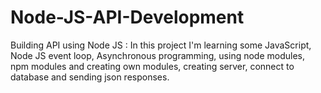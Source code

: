 
# Node-JS-API-Development
Building API using Node JS : In this project I'm learning some JavaScript, Node JS event loop, Asynchronous programming, using node modules, npm modules and creating own modules, creating server, connect to database and sending json responses.
